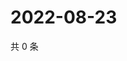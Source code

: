 # 2022-08-23

共 0 条

<!-- BEGIN WEIBO -->
<!-- 最后更新时间 Tue Aug 23 2022 11:23:31 GMT+0800 (China Standard Time) -->

<!-- END WEIBO -->

